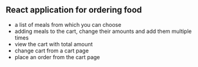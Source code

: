 ## React application for ordering food
- a list of meals from which you can choose
- adding meals to the cart, change their amounts and add them multiple times
- view the cart with total amount
- change cart from a cart page
- place an order from the cart page